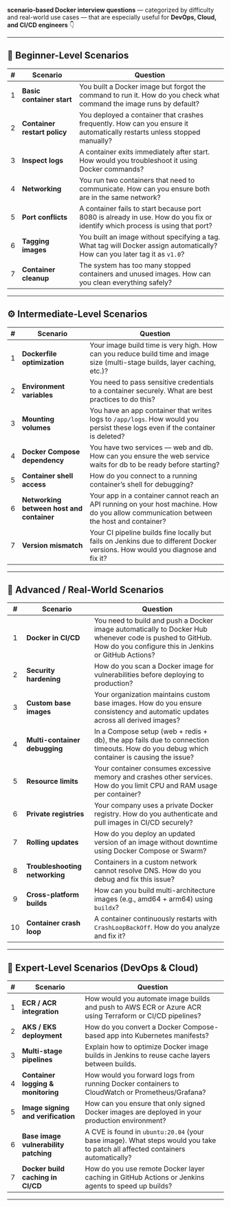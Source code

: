 **scenario-based Docker interview questions** — categorized by difficulty and real-world use cases — that are especially useful for **DevOps, Cloud, and CI/CD engineers** 👇

---

## 🧩 **Beginner-Level Scenarios**

|  #  | Scenario                     | Question                                                                                                                     |
| :-: | ---------------------------- | ---------------------------------------------------------------------------------------------------------------------------- |
|  1  | **Basic container start**    | You built a Docker image but forgot the command to run it. How do you check what command the image runs by default?          |
|  2  | **Container restart policy** | You deployed a container that crashes frequently. How can you ensure it automatically restarts unless stopped manually?      |
|  3  | **Inspect logs**             | A container exits immediately after start. How would you troubleshoot it using Docker commands?                              |
|  4  | **Networking**               | You run two containers that need to communicate. How can you ensure both are in the same network?                            |
|  5  | **Port conflicts**           | A container fails to start because port 8080 is already in use. How do you fix or identify which process is using that port? |
|  6  | **Tagging images**           | You built an image without specifying a tag. What tag will Docker assign automatically? How can you later tag it as `v1.0`?  |
|  7  | **Container cleanup**        | The system has too many stopped containers and unused images. How can you clean everything safely?                           |

---

## ⚙️ **Intermediate-Level Scenarios**

|  #  | Scenario                                  | Question                                                                                                                                 |
| :-: | ----------------------------------------- | ---------------------------------------------------------------------------------------------------------------------------------------- |
|  1  | **Dockerfile optimization**               | Your image build time is very high. How can you reduce build time and image size (multi-stage builds, layer caching, etc.)?              |
|  2  | **Environment variables**                 | You need to pass sensitive credentials to a container securely. What are best practices to do this?                                      |
|  3  | **Mounting volumes**                      | You have an app container that writes logs to `/app/logs`. How would you persist these logs even if the container is deleted?            |
|  4  | **Docker Compose dependency**             | You have two services — web and db. How can you ensure the web service waits for db to be ready before starting?                         |
|  5  | **Container shell access**                | How do you connect to a running container’s shell for debugging?                                                                         |
|  6  | **Networking between host and container** | Your app in a container cannot reach an API running on your host machine. How do you allow communication between the host and container? |
|  7  | **Version mismatch**                      | Your CI pipeline builds fine locally but fails on Jenkins due to different Docker versions. How would you diagnose and fix it?           |

---

## 🧠 **Advanced / Real-World Scenarios**

|  #  | Scenario                       | Question                                                                                                                                                         |
| :-: | ------------------------------ | ---------------------------------------------------------------------------------------------------------------------------------------------------------------- |
|  1  | **Docker in CI/CD**            | You need to build and push a Docker image automatically to Docker Hub whenever code is pushed to GitHub. How do you configure this in Jenkins or GitHub Actions? |
|  2  | **Security hardening**         | How do you scan a Docker image for vulnerabilities before deploying to production?                                                                               |
|  3  | **Custom base images**         | Your organization maintains custom base images. How do you ensure consistency and automatic updates across all derived images?                                   |
|  4  | **Multi-container debugging**  | In a Compose setup (web + redis + db), the app fails due to connection timeouts. How do you debug which container is causing the issue?                          |
|  5  | **Resource limits**            | Your container consumes excessive memory and crashes other services. How do you limit CPU and RAM usage per container?                                           |
|  6  | **Private registries**         | Your company uses a private Docker registry. How do you authenticate and pull images in CI/CD securely?                                                          |
|  7  | **Rolling updates**            | How do you deploy an updated version of an image without downtime using Docker Compose or Swarm?                                                                 |
|  8  | **Troubleshooting networking** | Containers in a custom network cannot resolve DNS. How do you debug and fix this issue?                                                                          |
|  9  | **Cross-platform builds**      | How can you build multi-architecture images (e.g., amd64 + arm64) using `buildx`?                                                                                |
|  10 | **Container crash loop**       | A container continuously restarts with `CrashLoopBackOff`. How do you analyze and fix it?                                                                        |

---

## 🧰 **Expert-Level Scenarios (DevOps & Cloud)**

|  #  | Scenario                              | Question                                                                                                                      |
| :-: | ------------------------------------- | ----------------------------------------------------------------------------------------------------------------------------- |
|  1  | **ECR / ACR integration**             | How would you automate image builds and push to AWS ECR or Azure ACR using Terraform or CI/CD pipelines?                      |
|  2  | **AKS / EKS deployment**              | How do you convert a Docker Compose-based app into Kubernetes manifests?                                                      |
|  3  | **Multi-stage pipelines**             | Explain how to optimize Docker image builds in Jenkins to reuse cache layers between builds.                                  |
|  4  | **Container logging & monitoring**    | How would you forward logs from running Docker containers to CloudWatch or Prometheus/Grafana?                                |
|  5  | **Image signing and verification**    | How can you ensure that only signed Docker images are deployed in your production environment?                                |
|  6  | **Base image vulnerability patching** | A CVE is found in `ubuntu:20.04` (your base image). What steps would you take to patch all affected containers automatically? |
|  7  | **Docker build caching in CI/CD**     | How do you use remote Docker layer caching in GitHub Actions or Jenkins agents to speed up builds?                            |

---
